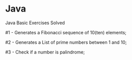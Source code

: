 # Java
Java Basic Exercises Solved

#1 - Generates a Fibonacci sequence of 10(ten) elements;

#2 - Generates a List of prime numbers between 1 and 10;

#3 - Check if a number is palindrome;
